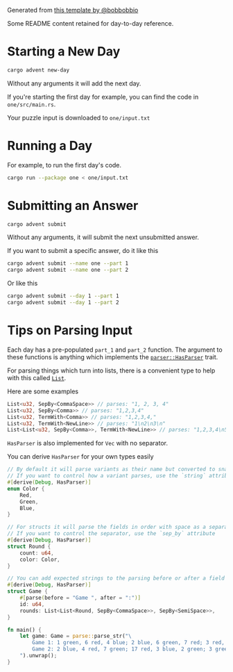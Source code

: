 Generated from [this template by @bobbobbio](https://github.com/bobbobbio/advent-of-code-template)

Some README content retained for day-to-day reference.

# Starting a New Day

```bash
cargo advent new-day
```

Without any arguments it will add the next day.

If you're starting the first day for example, you can find the code in `one/src/main.rs`.

Your puzzle input is downloaded to `one/input.txt`

# Running a Day

For example, to run the first day's code.
```bash
cargo run --package one < one/input.txt
```

# Submitting an Answer

```bash
cargo advent submit
```
Without any arguments, it will submit the next unsubmitted answer.

If you want to submit a specific answer, do it like this

```bash
cargo advent submit --name one --part 1
cargo advent submit --name one --part 2
```

Or like this
```bash
cargo advent submit --day 1 --part 1
cargo advent submit --day 1 --part 2
```

# Tips on Parsing Input
Each day has a pre-populated `part_1` and `part_2` function. The argument to these functions is
anything which implements the
[`parser::HasParser`](https://bobbobbio.github.io/advent-of-code-support/parse/trait.HasParser.html) trait.

For parsing things which turn into lists, there is a convenient type to help with this called
[`List`](https://bobbobbio.github.io/advent-of-code-support/parse/struct.List.html).

Here are some examples

```rust
List<u32, SepBy<CommaSpace>> // parses: "1, 2, 3, 4"
List<u32, SepBy<Comma>> // parses: "1,2,3,4"
List<u32, TermWith<Comma>> // parses: "1,2,3,4,"
List<u32, TermWith<NewLine>> // parses: "1\n2\n3\n"
List<List<u32, SepBy<Comma>>, TermWith<NewLine>> // parses: "1,2,3,4\n5,6,7,8"
```

`HasParser` is also implemented for `Vec` with no separator.

You can derive `HasParser` for your own types easily

```rust
// By default it will parse variants as their name but converted to snake_case
// If you want to control how a variant parses, use the `string` attribute
#[derive(Debug, HasParser)]
enum Color {
    Red,
    Green,
    Blue,
}

// For structs it will parse the fields in order with space as a separator
// If you want to control the separator, use the `sep_by` attribute
#[derive(Debug, HasParser)]
struct Round {
    count: u64,
    color: Color,
}

// You can add expected strings to the parsing before or after a field
#[derive(Debug, HasParser)]
struct Game {
    #[parse(before = "Game ", after = ":")]
    id: u64,
    rounds: List<List<Round, SepBy<CommaSpace>>, SepBy<SemiSpace>>,
}

fn main() {
    let game: Game = parse::parse_str("\
        Game 1: 1 green, 6 red, 4 blue; 2 blue, 6 green, 7 red; 3 red, 4 blue, 6 green; 3 green\n\
        Game 2: 2 blue, 4 red, 7 green; 17 red, 3 blue, 2 green; 3 green, 14 red, 1 blue\
    ").unwrap();
}
```
